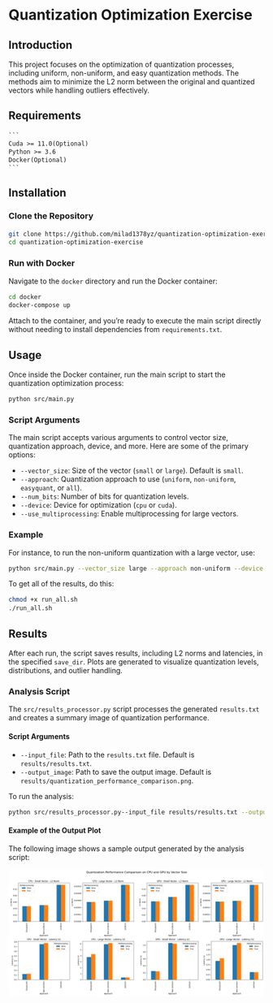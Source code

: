 # Quantization Optimization Exercise

## Introduction
This project focuses on the optimization of quantization processes, including uniform, non-uniform, and easy quantization methods. The methods aim to minimize the L2 norm between the original and quantized vectors while handling outliers effectively.

## Requirements
    ```
    Cuda >= 11.0(Optional)
    Python >= 3.6
    Docker(Optional)
    ```

## Installation

### Clone the Repository
```bash
git clone https://github.com/milad1378yz/quantization-optimization-exercise
cd quantization-optimization-exercise
```

### Run with Docker
Navigate to the `docker` directory and run the Docker container:
```bash
cd docker
docker-compose up
```

Attach to the container, and you’re ready to execute the main script directly without needing to install dependencies from `requirements.txt`.

## Usage
Once inside the Docker container, run the main script to start the quantization optimization process:
```bash
python src/main.py
```

### Script Arguments
The main script accepts various arguments to control vector size, quantization approach, device, and more. Here are some of the primary options:
- `--vector_size`: Size of the vector (`small` or `large`). Default is `small`.
- `--approach`: Quantization approach to use (`uniform`, `non-uniform`, `easyquant`, or `all`).
- `--num_bits`: Number of bits for quantization levels.
- `--device`: Device for optimization (`cpu` or `cuda`).
- `--use_multiprocessing`: Enable multiprocessing for large vectors.

### Example
For instance, to run the non-uniform quantization with a large vector, use:
```bash
python src/main.py --vector_size large --approach non-uniform --device cuda
```
To get all of the results, do this:
```bash
chmod +x run_all.sh
./run_all.sh
```

## Results
After each run, the script saves results, including L2 norms and latencies, in the specified `save_dir`. Plots are generated to visualize quantization levels, distributions, and outlier handling.

### Analysis Script
The `src/results_processor.py` script processes the generated `results.txt` and creates a summary image of quantization performance.

#### Script Arguments
- `--input_file`: Path to the `results.txt` file. Default is `results/results.txt`.
- `--output_image`: Path to save the output image. Default is `results/quantization_performance_comparison.png`.

To run the analysis:
```bash
python src/results_processor.py--input_file results/results.txt --output_image results/quantization_performance_comparison.png
```

#### Example of the Output Plot
The following image shows a sample output generated by the analysis script:

![Quantization Performance Comparison](results/quantization_performance_comparison.png)
